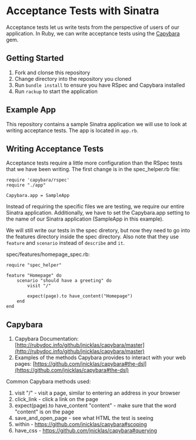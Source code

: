 # Acceptance Tests with Sinatra

Acceptance tests let us write tests from the perspective of users of our
application. In Ruby, we can write acceptance tests using the [Capybara](https://github.com/jnicklas/capybara) gem.

## Getting Started

1. Fork and clonse this repository
1. Change directory into the repository you cloned
1. Run `bundle install` to ensure you have RSpec and Capybara installed
1. Run `rackup` to start the application

## Example App

This repository contains a sample Sinatra application we will use to
look at writing acceptance tests. The app is located in `app.rb`.

## Writing Acceptance Tests

Acceptance tests require a little more configuration than the RSpec tests that
we have been writing. The first change is in the spec_helper.rb file:

    require 'capybara/rspec'
    require "./app"

    Capybara.app = SampleApp


Instead of requiring the specific files we are testing, we require our entire
Sinatra application. Additionally, we have to set the Capybara.app setting
to the name of our Sinatra application (SampleApp in this example).

We will still write our tests in the spec diretory, but now they need to go into
the features directory inside the spec directory. Also note that they use `feature` and
`scenario` instead of `describe` and `it`.

spec/features/homepage_spec.rb:

    require "spec_helper"

    feature "Homepage" do
        scenario "should have a greeting" do
            visit "/"

            expect(page).to have_content("Homepage")
        end
    end

## Capybara

1. Capybara Documentation: [http://rubydoc.info/github/jnicklas/capybara/master](http://rubydoc.info/github/jnicklas/capybara/master)
1. Examples of the methods Capybara provides to interact with your web pages: [https://github.com/jnicklas/capybara#the-dsl](https://github.com/jnicklas/capybara#the-dsl)


Common Capybara methods used:

1. visit "/" - visit a page, similar to entering an address in your browser
1. click_link  - click a link on the page
1. expect(page).to have_content "content" - make sure that the word "content" is on the page
1. save_and_open_page - see what HTML the test is seeing
1. within - https://github.com/jnicklas/capybara#scoping
1. have_css - https://github.com/jnicklas/capybara#querying
